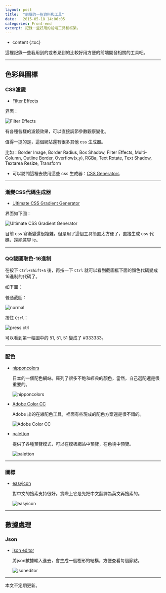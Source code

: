 ```yaml
---
layout: post
title:  "前端的一些資料和工具"
date:   2015-05-18 14:06:05
categories: Front-end
excerpt: 記錄一些好用的前端工具和框架。
---
```


* content
{:toc}

這裡記錄一些我用到的或者見到的比較好用方便的前端開發相關的工具吧。

---

## 色彩與圖標

### CSS濾鏡

* [Filter Effects](http://www.cssreflex.com/css-generators/filter)

界面：

![Filter Effects](http://7q5cdt.com1.z0.glb.clouddn.com/blog-filter.png)

有各種各樣的濾鏡效果，可以直接調節參數觀察變化。

值得一提的是，這個網站還有很多其他 css 生成器。

比如：Border Image, Border Radius, Box Shadow, Filter Effects, Multi-Column, Outline Border, Overflow(x,y), RGBa, Text Rotate, Text Shadow, Textarea Resize, Transform

* 可以訪問這裡去使用這些 css 生成器：[CSS Generators](http://www.cssreflex.com/css-generators/)

---

### 漸變CSS代碼生成器

* [Ultimate CSS Gradient Generator](http://www.colorzilla.com/gradient-editor/)

界面如下圖：

![Ultimate CSS Gradient Generator](http://7q5cdt.com1.z0.glb.clouddn.com/blog-color-gradient.png)

目前 css 寫漸變還很複雜，但是用了這個工具簡直太方便了，直接生成 css 代碼，還能兼容 ie。

---

### QQ截圖取色-16進制

在按下 `Ctrl+Shift+A` 後，再按一下 `Ctrl` 就可以看到截圖框下面的顏色代碼變成16進制的代碼了。

如下圖：

普通截圖：

![normal](http://7q5cdt.com1.z0.glb.clouddn.com/blog-RBGScreenColor.png)

按住 `Ctrl`：

![press ctrl](http://7q5cdt.com1.z0.glb.clouddn.com/blog-hexSreenColor.png)

可以看到第一幅圖中的 51, 51, 51 變成了 #333333。

---

### 配色

* [nipponcolors](http://nipponcolors.com/)
    
    日本的一個配色網站。羅列了很多不飽和經典的顏色，當然，自己選配還是很重要的。

    ![nipponcolors](http://7q5cdt.com1.z0.glb.clouddn.com/blog-chooseColor.png)

* [Adobe Color CC](https://color.adobe.com/zh/explore/most-popular/?time=all)
    
    Adobe 出的在線配色工具，裡面有些現成的配色方案還是很不錯的。

    ![Adobe Color CC](http://7q5cdt.com1.z0.glb.clouddn.com/blog-adobeColorCC.png)

* [paletton](http://paletton.com/)

    提供了各種預覽模式，可以在模板網站中預覽，在色塊中預覽。

    ![paletton](http://7q5cdt.com1.z0.glb.clouddn.com/blog-paletton.png)

---

### 圖標

* [easyicon](http://www.easyicon.net/)

    對中文的搜索支持很好。實際上它是先把中文翻譯為英文再搜索的。

    ![easyicon](http://7q5cdt.com1.z0.glb.clouddn.com/blog-icon.png)

---

## 數據處理

### Json

* [json editor](http://braincast.nl/samples/jsoneditor/)

    將json數據輸入進去，會生成一個樹形的結構，方便查看每個節點。

    ![jsoneditor](http://7q5cdt.com1.z0.glb.clouddn.com/blog-json.png)

---

本文不定期更新。